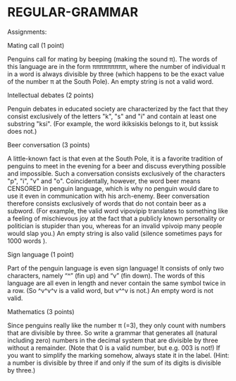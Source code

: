 # REGULAR-GRAMMAR

Assignments:

Mating call (1 point)

Penguins call for mating by beeping (making the sound π). The words of this language are in the form πππππππππ, where the number of individual π in a word is always divisible by three (which happens to be the exact value of the number π at the South Pole). An empty string is not a valid word.

Intellectual debates (2 points)

Penguin debates in educated society are characterized by the fact that they consist exclusively of the letters "k", "s" and "i" and contain at least one substring "ksi". (For example, the word ikiksiskis belongs to it, but kssisk does not.)

Beer conversation (3 points)

A little-known fact is that even at the South Pole, it is a favorite tradition of penguins to meet in the evening for a beer and discuss everything possible and impossible. Such a conversation consists exclusively of the characters "p", "i", "v" and "o". Coincidentally, however, the word beer means CENSORED in penguin language, which is why no penguin would dare to use it even in communication with his arch-enemy. Beer conversation therefore consists exclusively of words that do not contain beer as a subword. (For example, the valid word vipovipip translates to something like a feeling of mischievous joy at the fact that a publicly known personality or politician is stupider than you, whereas for an invalid vpivoip many people would slap you.) An empty string is also valid (silence sometimes pays for 1000 words ).

Sign language (1 point)

Part of the penguin language is even sign language! It consists of only two characters, namely “^” (fin up) and “v” (fin down). The words of this language are all even in length and never contain the same symbol twice in a row. (So ^v^v^v is a valid word, but v^^v is not.) An empty word is not valid.

Mathematics (3 points)

Since penguins really like the number π (=3), they only count with numbers that are divisible by three. So write a grammar that generates all (natural including zero) numbers in the decimal system that are divisible by three without a remainder. (Note that 0 is a valid number, but e.g. 003 is not!) If you want to simplify the marking somehow, always state it in the label. (Hint: a number is divisible by three if and only if the sum of its digits is divisible by three.)
